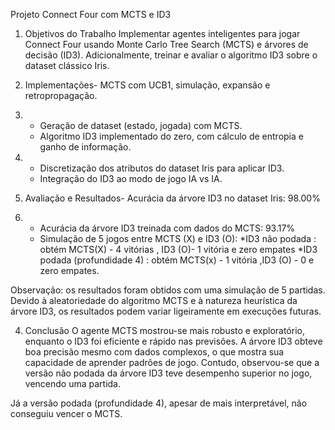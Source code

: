  Projeto Connect Four com MCTS e ID3
 
 1. Objetivos do Trabalho
 Implementar agentes inteligentes para jogar Connect Four usando Monte Carlo Tree Search (MCTS) e
 árvores de decisão (ID3).
 Adicionalmente, treinar e avaliar o algoritmo ID3 sobre o dataset clássico Iris.
 
 2. Implementações- MCTS com UCB1, simulação, expansão e retropropagação.
 3. - Geração de dataset (estado, jogada) com MCTS.
    - Algoritmo ID3 implementado do zero, com cálculo de entropia e ganho de informação.
 4. - Discretização dos atributos do dataset Iris para aplicar ID3.
    - Integração do ID3 ao modo de jogo IA vs IA.
 5. Avaliação e Resultados- Acurácia da árvore ID3 no dataset Iris: 98.00%
 6. - Acurácia da árvore ID3 treinada com dados do MCTS: 93.17%
    - Simulação de 5 jogos entre MCTS (X) e ID3 (O):
      *ID3 não podada  : obtém MCTS(X) - 4  vitórias  , ID3 (O)-  1  vitória   e  zero empates
      *ID3 podada (profundidade 4) : obtém MCTS(x) -  1 vitória ,ID3 (O) - 0  e zero empates.

 Observação: os resultados foram obtidos com uma simulação de 5 partidas. Devido à aleatoriedade do
 algoritmo MCTS e à natureza heurística da árvore ID3, os resultados podem variar ligeiramente em
 execuções futuras.
 
 4. Conclusão
 O agente MCTS mostrou-se mais robusto e exploratório, enquanto o ID3 foi eficiente e rápido nas previsões.
 A árvore ID3 obteve boa precisão mesmo com dados complexos, o que mostra sua capacidade de aprender
 padrões de jogo.
 Contudo, observou-se que a versão não podada da árvore ID3 teve desempenho superior no jogo, vencendo
 uma partida.
 
 Já a versão podada (profundidade 4), apesar de mais interpretável, não conseguiu vencer o MCTS.


